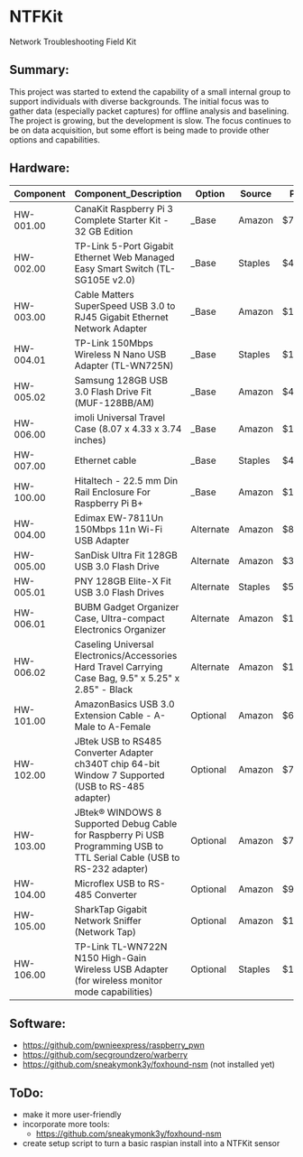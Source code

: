 # NTFKit
Network Troubleshooting Field Kit

## Summary:
This project was started to extend the capability of a small internal group to support individuals with diverse backgrounds.  The initial focus was
to gather data (especially packet captures) for offline analysis and baselining.  The project is growing, but the development is slow.  The focus continues
to be on data acquisition, but some effort is being made to provide other options and capabilities.

## Hardware:
Component	| Component_Description	| Option	| Source	| Price 
--- 		| --- 			| --- 		| --- 		| ---
HW-001.00	| CanaKit Raspberry Pi 3 Complete Starter Kit - 32 GB Edition	| _Base	| Amazon	 | $70.00 
HW-002.00	| TP-Link 5-Port Gigabit Ethernet Web Managed Easy Smart Switch (TL-SG105E v2.0)	| _Base	| Staples	 | $40.00 
HW-003.00	| Cable Matters SuperSpeed USB 3.0 to RJ45 Gigabit Ethernet Network Adapter	| _Base	| Amazon	 | $15.00 
HW-004.01	| TP-Link 150Mbps Wireless N Nano USB Adapter (TL-WN725N)	| _Base	| Staples	 | $10.00 
HW-005.02	| Samsung 128GB USB 3.0 Flash Drive Fit (MUF-128BB/AM)	| _Base	| Amazon	 | $40.00 
HW-006.00	| imoli Universal Travel Case (8.07 x 4.33 x 3.74 inches)	| _Base	| Amazon	 | $12.00 
HW-007.00	| Ethernet cable	| _Base	| Staples	 | $4.00 
HW-100.00	| Hitaltech - 22.5 mm Din Rail Enclosure For Raspberry Pi B+	| _Base	| Amazon	 | $16.00 
HW-004.00	| Edimax EW-7811Un 150Mbps 11n Wi-Fi USB Adapter	| Alternate	| Amazon	 | $8.00 
HW-005.00	| SanDisk Ultra Fit 128GB USB 3.0 Flash Drive	| Alternate	| Amazon	 | $32.00 
HW-005.01	| PNY 128GB Elite-X Fit USB 3.0 Flash Drives	| Alternate	| Staples	 | $50.00 
HW-006.01	| BUBM Gadget Organizer Case, Ultra-compact Electronics Organizer	| Alternate	| Amazon	 | $19.00 
HW-006.02	| Caseling Universal Electronics/Accessories Hard Travel Carrying Case Bag, 9.5" x 5.25" x 2.85" - Black	| Alternate	| Amazon	 | $14.00 
HW-101.00	| AmazonBasics USB 3.0 Extension Cable - A-Male to A-Female	| Optional	| Amazon	 | $6.00 
HW-102.00	| JBtek USB to RS485 Converter Adapter ch340T chip 64-bit Window 7 Supported (USB to RS-485 adapter)	| Optional	| Amazon	 | $7.00 
HW-103.00	| JBtek® WINDOWS 8 Supported Debug Cable for Raspberry Pi USB Programming USB to TTL Serial Cable (USB to RS-232 adapter)	| Optional	| Amazon	 | $7.00 
HW-104.00	| Microflex USB to RS-485 Converter	| Optional	| Amazon	 | $98.00 
HW-105.00	| SharkTap Gigabit Network Sniffer (Network Tap)	| Optional	| Amazon	 | $180.00 
HW-106.00	| TP-Link TL-WN722N N150 High-Gain Wireless USB Adapter (for wireless monitor mode capabilities)	| Optional	| Staples	 | $15.00 

## Software:
  - https://github.com/pwnieexpress/raspberry_pwn
  - https://github.com/secgroundzero/warberry
  - https://github.com/sneakymonk3y/foxhound-nsm (not installed yet)

## ToDo:
- make it more user-friendly
- incorporate more tools:
  - https://github.com/sneakymonk3y/foxhound-nsm
- create setup script to turn a basic raspian install into a NTFKit sensor

